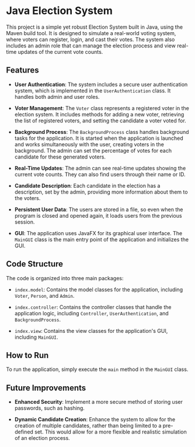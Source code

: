 # Java Election System

This project is a simple yet robust Election System built in Java, using the Maven build tool. It is designed to simulate a real-world voting system, where voters can register, login, and cast their votes. The system also includes an admin role that can manage the election process and view real-time updates of the current vote counts.

## Features

- **User Authentication**: The system includes a secure user authentication system, which is implemented in the `UserAuthentication` class. It handles both admin and user roles.

- **Voter Management**: The `Voter` class represents a registered voter in the election system. It includes methods for adding a new voter, retrieving the list of registered voters, and setting the candidate a voter voted for.

- **Background Process**: The `BackgroundProcess` class handles background tasks for the application. It is started when the application is launched and works simultaneously with the user, creating voters in the background. The admin can set the percentage of votes for each candidate for these generated voters.

- **Real-Time Updates**: The admin can see real-time updates showing the current vote counts. They can also find users through their name or ID.

- **Candidate Description**: Each candidate in the election has a description, set by the admin, providing more information about them to the voters.

- **Persistent User Data**: The users are stored in a file, so even when the program is closed and opened again, it loads users from the previous session.

- **GUI**: The application uses JavaFX for its graphical user interface. The `MainGUI` class is the main entry point of the application and initializes the GUI.

## Code Structure

The code is organized into three main packages:

- `index.model`: Contains the model classes for the application, including `Voter`, `Person`, and `Admin`.

- `index.controller`: Contains the controller classes that handle the application logic, including `Controller`, `UserAuthentication`, and `BackgroundProcess`.

- `index.view`: Contains the view classes for the application's GUI, including `MainGUI`.

## How to Run

To run the application, simply execute the `main` method in the `MainGUI` class.

## Future Improvements

- **Enhanced Security**: Implement a more secure method of storing user passwords, such as hashing.

- **Dynamic Candidate Creation**: Enhance the system to allow for the creation of multiple candidates, rather than being limited to a pre-defined set. This would allow for a more flexible and realistic simulation of an election process.